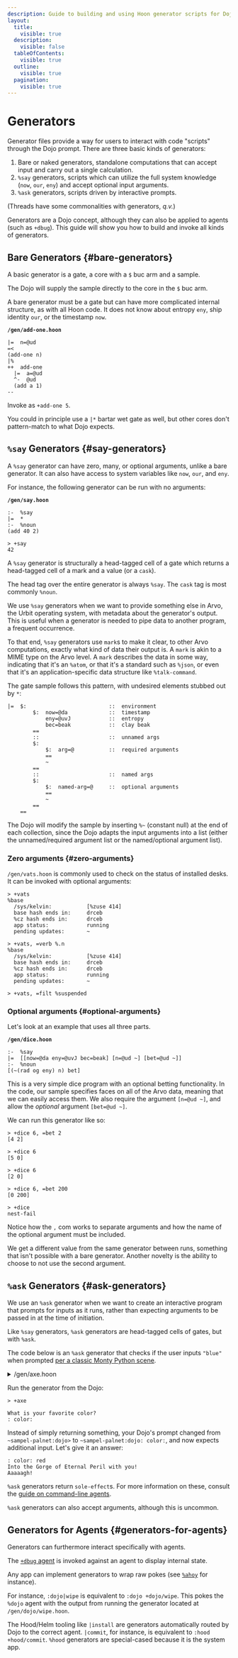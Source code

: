 ```yaml
---
description: Guide to building and using Hoon generator scripts for Dojo interaction, including bare generators for standalone calculations, %say generators with system knowledge access, and %ask generators.
layout:
  title:
    visible: true
  description:
    visible: false
  tableOfContents:
    visible: true
  outline:
    visible: true
  pagination:
    visible: true
---
```



# Generators

Generator files provide a way for users to interact with code "scripts" through the Dojo prompt.  There are three basic kinds of generators:

1. Bare or naked generators, standalone computations that can accept input and carry out a single calculation.
2. `%say` generators, scripts which can utilize the full system knowledge (`now`, `our`, `eny`) and accept optional input arguments.
3. `%ask` generators, scripts driven by interactive prompts.

(Threads have some commonalities with generators, _q.v._)

Generators are a Dojo concept, although they can also be applied to agents (such as `+dbug`).  This guide will show you how to build and invoke all kinds of generators.

## Bare Generators {#bare-generators}

A basic generator is a gate, a core with a `$` buc arm and a sample.

The Dojo will supply the sample directly to the core in the `$` buc arm.

A bare generator must be a gate but can have more complicated internal structure, as with all Hoon code.  It does not know about entropy `eny`, ship identity `our`, or the timestamp `now`.

**`/gen/add-one.hoon`**

```hoon
|=  n=@ud                                                                                     
=<
(add-one n)
|%
++  add-one
  |=  a=@ud
  ^-  @ud
  (add a 1)
--
```

Invoke as `+add-one 5`.

You could in principle use a `|*` bartar wet gate as well, but other cores don't pattern-match to what Dojo expects.


## `%say` Generators {#say-generators}

A `%say` generator can have zero, many, or optional arguments, unlike a bare generator.  It can also have access to system variables like `now`, `our`, and `eny`.

For instance, the following generator can be run with no arguments:

**`/gen/say.hoon`**

```hoon
:-  %say
|=  *
:-  %noun
(add 40 2)
```

```hoon
> +say
42
```

A `%say` generator is structurally a head-tagged cell of a gate which returns a head-tagged cell of a mark and a value (or a `cask`).

The head tag over the entire generator is always `%say`.  The `cask` tag is most commonly `%noun`.

We use `%say` generators when we want to provide something else in Arvo, the Urbit operating system, with metadata about the generator's output. This is useful when a generator is needed to pipe data to another program, a frequent occurrence.
  
To that end, `%say` generators use `mark`s to make it clear, to other Arvo computations, exactly what kind of data their output is. A `mark` is akin to a MIME type on the Arvo level. A `mark` describes the data in some way, indicating that it's an `%atom`, or that it's a standard such as `%json`, or even that it's an application-specific data structure like `%talk-command`.

The gate sample follows this pattern, with undesired elements stubbed out by `*`:

```hoon
|=  $:                          ::  environment
        $:  now=@da             ::  timestamp
            eny=@uvJ            ::  entropy
            bec=beak            ::  clay beak
        ==
        ::                      ::  unnamed args
        $:  
            $:  arg=@           ::  required arguments
            ==
            ~
        ==
        ::                      ::  named args
        $:
            $:  named-arg=@     ::  optional arguments
            ==
            ~
        ==
    ==
```

The Dojo will modify the sample by inserting `%~` (constant null) at the end of each collection, since the Dojo adapts the input arguments into a list (either the unnamed/required argument list or the named/optional argument list).

### Zero arguments {#zero-arguments}

`/gen/vats.hoon` is commonly used to check on the status of installed desks.  It can be invoked with optional arguments:

```
> +vats
%base
  /sys/kelvin:           [%zuse 414]
  base hash ends in:     drceb
  %cz hash ends in:      drceb
  app status:            running
  pending updates:       ~

> +vats, =verb %.n
%base
  /sys/kelvin:           [%zuse 414]
  base hash ends in:     drceb
  %cz hash ends in:      drceb
  app status:            running
  pending updates:       ~

> +vats, =filt %suspended
```

### Optional arguments {#optional-arguments}

Let's look at an example that uses all three parts.

**`/gen/dice.hoon`**

```hoon
:-  %say
|=  [[now=@da eny=@uvJ bec=beak] [n=@ud ~] [bet=@ud ~]]
:-  %noun
[(~(rad og eny) n) bet]
```

This is a very simple dice program with an optional betting functionality. In the code, our sample specifies faces on all of the Arvo data, meaning that we can easily access them. We also require the argument `[n=@ud ~]`, and allow the _optional_ argument `[bet=@ud ~]`.

We can run this generator like so:

```hoon
> +dice 6, =bet 2
[4 2]

> +dice 6
[5 0]

> +dice 6
[2 0]

> +dice 6, =bet 200
[0 200]

> +dice
nest-fail
```

Notice how the `,` com works to separate arguments and how the name of the optional argument must be included.

We get a different value from the same generator between runs, something that isn't possible with a bare generator. Another novelty is the ability to choose to not use the second argument.

## `%ask` Generators {#ask-generators}

We use an `%ask` generator when we want to create an interactive program that prompts for inputs as it runs, rather than expecting arguments to be passed in at the time of initiation.

Like `%say` generators, `%ask` generators are head-tagged cells of gates, but with `%ask`.

The code below is an `%ask` generator that checks if the user inputs `"blue"` when prompted [per a classic Monty Python scene](https://www.youtube.com/watch?v=L0vlQHxJTp0).

<details>
<summary>/gen/axe.hoon</summary>

```hoon
/-  sole
/+  generators
=,  [sole generators]
:-  %ask
|=  *
^-  (sole-result (cask tang))
%+  print    leaf+"What is your favorite color?"
%+  prompt   [%& %prompt "color: "]
|=  t=tape
%+  produce  %tang
?:  =(t "blue")
  :~  leaf+"Oh. Thank you very much."
      leaf+"Right. Off you go then."
  ==
:~  leaf+"Aaaaagh!"
    leaf+"Into the Gorge of Eternal Peril with you!"
==                                                                                                                                                                              
```

</details>

Run the generator from the Dojo:

```hoon
> +axe

What is your favorite color?
: color:
```

Instead of simply returning something, your Dojo's prompt changed from `~sampel-palnet:dojo>` to `~sampel-palnet:dojo: color:`, and now expects additional input.  Let's give it an answer:

```hoon
: color: red
Into the Gorge of Eternal Peril with you!
Aaaaagh!
```

`%ask` generators return `sole-effect`s.  For more information on these, consult the [guide on command-line agents](../build-on-urbit/userspace/cli-tutorial.md).

`%ask` generators can also accept arguments, although this is uncommon.


## Generators for Agents {#generators-for-agents}

Generators can furthermore interact specifically with agents.

The [`+dbug` agent](../build-on-urbit/userspace/examples/dbug.md) is invoked against an agent to display internal state.

Any app can implement generators to wrap raw pokes (see [`%ahoy`](../build-on-urbit/userspace/examples/ahoy.md) for instance).

For instance, `:dojo|wipe` is equivalent to `:dojo +dojo/wipe`.  This pokes the `%dojo` agent with the output from running the generator located at `/gen/dojo/wipe.hoon`.

The Hood/Helm tooling like `|install` are generators automatically routed by Dojo to the correct agent.  `|commit`, for instance, is equivalent to `:hood +hood/commit`.  `%hood` generators are special-cased because it is the system app.
